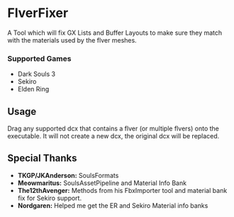# FlverFixer
A Tool which will fix GX Lists and Buffer Layouts to make sure they match with the materials used by the flver meshes.
### Supported Games
- Dark Souls 3
- Sekiro
- Elden Ring
## Usage
Drag any supported dcx that contains a flver (or multiple flvers) onto the executable.
It will not create a new dcx, the original dcx will be replaced.
## Special Thanks
- **TKGP/JKAnderson:** SoulsFormats
- **Meowmaritus:** SoulsAssetPipeline and Material Info Bank
- **The12thAvenger:** Methods from his FbxImporter tool and material bank fix for Sekiro support.
- **Nordgaren:** Helped me get the ER and Sekiro Material info banks

